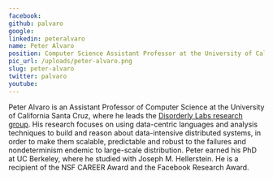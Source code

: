 ```yaml
---
facebook: 
github: palvaro
google: 
linkedin: peteralvaro
name: Peter Alvaro
position: Computer Science Assistant Professor at the University of California
pic_url: /uploads/peter-alvaro.png
slug: peter-alvaro
twitter: palvaro
youtube: 
---
```

<p>Peter Alvaro is an Assistant Professor of Computer Science at the University of California Santa Cruz, where he leads the <a href="http://disorderlylabs.github.io">Disorderly Labs research group</a>. His research focuses on using data-centric languages and analysis techniques to build and reason about data-intensive distributed systems, in order to make them scalable, predictable and robust to the failures and nondeterminism endemic to large-scale distribution. Peter earned his PhD at UC Berkeley, where he studied with Joseph M. Hellerstein. He is a recipient of the NSF CAREER Award and the Facebook Research Award.</p>

